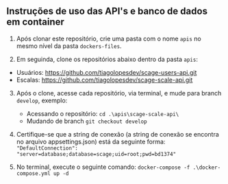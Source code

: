 ## Instruções de uso das API's e banco de dados em container

1. Após clonar este repositório, crie uma pasta com o nome `apis` no mesmo nível da pasta `dockers-files`.

2. Em seguinda, clone os repositórios abaixo dentro da pasta `apis`:
  - Usuários: https://github.com/tiagolopesdev/scage-users-api.git
  - Escalas: https://github.com/tiagolopesdev/scage-scale-api.git

3. Após o clone, acesse cada repositório, via terminal, e mude para branch `develop`, exemplo:
    - Acessando o repositório: `cd .\apis\scage-scale-api\`
    - Mudando de branch `git checkout develop`

4. Certifique-se que a string de conexão (a string de conexão se encontra no arquivo appsettings.json) está da seguinte forma: `"DefaultConnection": "server=database;database=scage;uid=root;pwd=bd1374"`

5. No terminal, execute o seguinte comando: `docker-compose -f .\docker-compose.yml up -d`